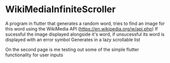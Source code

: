 # WikiMediaInfiniteScroller

A program in flutter that generates a random word, tries to find an image for this word using the WikiMedia API (https://en.wikipedia.org/w/api.php)
If sucessful the image displayed alongside it's word, if unsucessful its word is displayed with an error symbol
Generates in a lazy scrollable list

On the second page is me testing out some of the simple flutter functionality for user inputs
